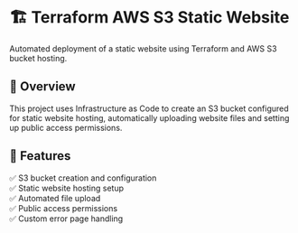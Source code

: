 # 🏗️ Terraform AWS S3 Static Website

Automated deployment of a static website using Terraform and AWS S3 bucket hosting.

## 🎯 Overview
This project uses Infrastructure as Code to create an S3 bucket configured for static website hosting, automatically uploading website files and setting up public access permissions.

## 🔧 Features
✅ S3 bucket creation and configuration  
✅ Static website hosting setup  
✅ Automated file upload  
✅ Public access permissions  
✅ Custom error page handling  

